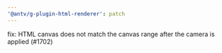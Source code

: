```yaml
---
'@antv/g-plugin-html-renderer': patch
---
```


fix: HTML canvas does not match the canvas range after the camera is applied (#1702)
